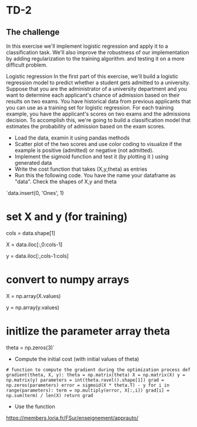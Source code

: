 # TD-2


The challenge
-------------

In this exercise we'll implement logistic regression and apply it to a classification task. We'll also improve the robustness of our implementation by adding regularization to the training algorithm. and testing it on a more difficult problem.

Logistic regression
In the first part of this exercise, we'll build a logistic regression model to predict whether a student gets admitted to a university. Suppose that you are the administrator of a university department and you want to determine each applicant's chance of admission based on their results on two exams. You have historical data from previous applicants that you can use as a training set for logistic regression. For each training example, you have the applicant's scores on two exams and the admissions decision. To accomplish this, we're going to build a classification model that estimates the probability of admission based on the exam scores.


- Load the data, examin it using pandas methods 
- Scatter plot of the two scores and use color coding to visualize if the example is positive (admitted) or negative (not admitted).
- Implement the sigmoid function and test it (by plotting it ) using generated data
- Write the cost function that takes (X,y,theta) as entries
- Run this the following code. You have the name your dataframe as "data". Check the shapes of X,y and theta

`data.insert(0, 'Ones', 1)

# set X  and y (for training) 

cols = data.shape[1]

X = data.iloc[:,0:cols-1]

y = data.iloc[:,cols-1:cols]

# convert to numpy arrays

X = np.array(X.values)

y = np.array(y.values)

# initlize the parameter array theta
theta = np.zeros(3)`


- Compute the initial cost (with initial values of theta) 

`# function to compute the gradient during the optimization process
def gradient(theta, X, y):
    theta = np.matrix(theta)
    X = np.matrix(X)
    y = np.matrix(y)
    parameters = int(theta.ravel().shape[1])
    grad = np.zeros(parameters)
    error = sigmoid(X * theta.T) - y
    for i in range(parameters):
        term = np.multiply(error, X[:,i])
        grad[i] = np.sum(term) / len(X)
    return grad `
  
    
 - Use the function 


https://members.loria.fr/FSur/enseignement/apprauto/
